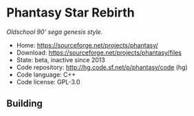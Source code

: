 # Phantasy Star Rebirth

_Oldschool 90' sega genesis style._

- Home: https://sourceforge.net/projects/phantasy/
- Download: https://sourceforge.net/projects/phantasy/files
- State: beta, inactive since 2013
- Code repository: http://hg.code.sf.net/p/phantasy/code (hg)
- Code language: C++
- Code license: GPL-3.0

## Building

